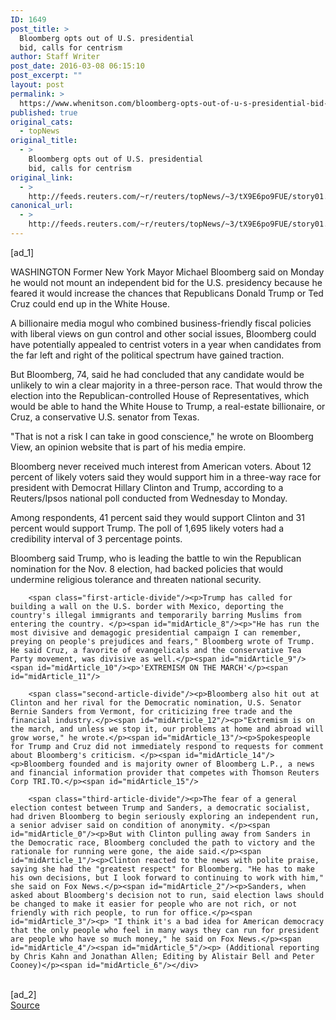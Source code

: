 ```yaml
---
ID: 1649
post_title: >
  Bloomberg opts out of U.S. presidential
  bid, calls for centrism
author: Staff Writer
post_date: 2016-03-08 06:15:10
post_excerpt: ""
layout: post
permalink: >
  https://www.whenitson.com/bloomberg-opts-out-of-u-s-presidential-bid-calls-for-centrism/
published: true
original_cats:
  - topNews
original_title:
  - >
    Bloomberg opts out of U.S. presidential
    bid, calls for centrism
original_link:
  - >
    http://feeds.reuters.com/~r/reuters/topNews/~3/tX9E6po9FUE/story01.htm
canonical_url:
  - >
    http://feeds.reuters.com/~r/reuters/topNews/~3/tX9E6po9FUE/story01.htm
---
```

 [ad_1]
<br><div id="articleText">
<span id="midArticle_start"/>

<span id="midArticle_0"/><span class="focusParagraph" readability="4"><p><span class="articleLocation">WASHINGTON</span> Former New York Mayor Michael Bloomberg said on Monday he would not mount an independent bid for the U.S. presidency because he feared it would increase the chances that Republicans Donald Trump or Ted Cruz could end up in the White House.</p></span><span id="midArticle_1"/><p>A billionaire media mogul who combined business-friendly fiscal policies with liberal views on gun control and other social issues, Bloomberg could have potentially appealed to centrist voters in a year when candidates from the far left and right of the political spectrum have gained traction.</p><span id="midArticle_2"/><p>But Bloomberg, 74, said he had concluded that any candidate would be unlikely to win a clear majority in a three-person race. That would throw the election into the Republican-controlled House of Representatives, which would be able to hand the White House to Trump, a real-estate billionaire, or Cruz, a conservative U.S. senator from Texas.  </p><span id="midArticle_3"/><p>"That is not a risk I can take in good conscience," he wrote on Bloomberg View, an opinion website that is part of his media empire.</p><span id="midArticle_4"/><p>Bloomberg never received much interest from American voters.     About 12 percent of likely voters said they would support him in a three-way race for president with Democrat Hillary Clinton and Trump, according to a Reuters/Ipsos national poll conducted from Wednesday to Monday.  </p><span id="midArticle_5"/><p>Among respondents, 41 percent said they would support Clinton and 31 percent would support Trump. The poll of 1,695 likely voters had a credibility interval of 3 percentage points.</p><span id="midArticle_6"/><p>Bloomberg said Trump, who is leading the battle to win the Republican nomination for the Nov. 8 election, had backed policies that would undermine religious tolerance and threaten national security.</p><span id="midArticle_7"/>
        
        <span class="first-article-divide"/><p>Trump has called for building a wall on the U.S. border with Mexico, deporting the country's illegal immigrants and temporarily barring Muslims from entering the country. </p><span id="midArticle_8"/><p>"He has run the most divisive and demagogic presidential campaign I can remember, preying on people's prejudices and fears," Bloomberg wrote of Trump. He said Cruz, a favorite of evangelicals and the conservative Tea Party movement, was divisive as well.</p><span id="midArticle_9"/><span id="midArticle_10"/><p>'EXTREMISM ON THE MARCH'</p><span id="midArticle_11"/>
        
        <span class="second-article-divide"/><p>Bloomberg also hit out at Clinton and her rival for the Democratic nomination, U.S. Senator Bernie Sanders from Vermont, for criticizing free trade and the financial industry.</p><span id="midArticle_12"/><p>"Extremism is on the march, and unless we stop it, our problems at home and abroad will grow worse," he wrote.</p><span id="midArticle_13"/><p>Spokespeople for Trump and Cruz did not immediately respond to requests for comment about Bloomberg's criticism. </p><span id="midArticle_14"/><p>Bloomberg founded and is majority owner of Bloomberg L.P., a news and financial information provider that competes with Thomson Reuters Corp TRI.TO.</p><span id="midArticle_15"/>
        
        <span class="third-article-divide"/><p>The fear of a general election contest between Trump and Sanders, a democratic socialist, had driven Bloomberg to begin seriously exploring an independent run, a senior adviser said on condition of anonymity. </p><span id="midArticle_0"/><p>But with Clinton pulling away from Sanders in the Democratic race, Bloomberg concluded the path to victory and the rationale for running were gone, the aide said.</p><span id="midArticle_1"/><p>Clinton reacted to the news with polite praise, saying she had the "greatest respect" for Bloomberg. "He has to make his own decisions, but I look forward to continuing to work with him," she said on Fox News.</p><span id="midArticle_2"/><p>Sanders, when asked about Bloomberg's decision not to run, said election laws should be changed to make it easier for people who are not rich, or not friendly with rich people, to run for office.</p><span id="midArticle_3"/><p> "I think it's a bad idea for American democracy that the only people who feel in many ways they can run for president are people who have so much money," he said on Fox News.</p><span id="midArticle_4"/><span id="midArticle_5"/><p> (Additional reporting by Chris Kahn and Jonathan Allen; Editing by Alistair Bell and Peter Cooney)</p><span id="midArticle_6"/></div>
<br>[ad_2]
<br><a href="http://feeds.reuters.com/~r/reuters/topNews/~3/tX9E6po9FUE/story01.htm">Source </a>